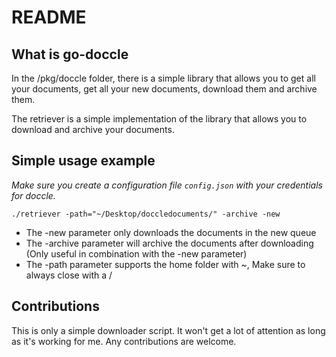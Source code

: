 # README

## What is go-doccle

In the /pkg/doccle folder, there is a simple library that allows you to get all your documents, get all your new documents, download them and archive them.

The retriever is a simple implementation of the library that allows you to download and archive your documents.

## Simple usage example

*Make sure you create a configuration file `config.json` with your credentials for doccle.*

`./retriever -path="~/Desktop/doccledocuments/" -archive -new`

* The -new parameter only downloads the documents in the new queue
* The -archive parameter will archive the documents after downloading (Only useful in combination with the -new parameter)
* The -path parameter supports the home folder with ~, Make sure to always close with a /

## Contributions

This is only a simple downloader script. It won't get a lot of attention as long as it's working for me.
Any contributions are welcome.
